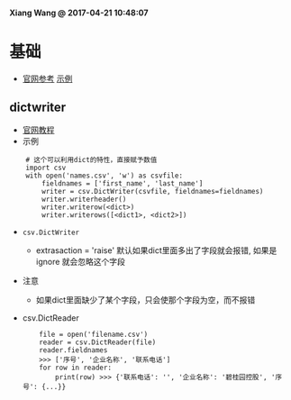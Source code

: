 #### Xiang Wang @ 2017-04-21 10:48:07

# 基础
* [官网参考](https://docs.python.org/3/library/csv.html) [示例](./csv_test.py)


## dictwriter

* [官网教程](https://docs.python.org/3/library/csv.html#csv.DictWriter)
* 示例
```
    # 这个可以利用dict的特性，直接赋予数值
    import csv
    with open('names.csv', 'w') as csvfile:
        fieldnames = ['first_name', 'last_name']
        writer = csv.DictWriter(csvfile, fieldnames=fieldnames)
        writer.writerheader()
        writer.writerow(<dict>)
        writer.writerows([<dict1>, <dict2>])
```
* `csv.DictWriter`
    * extrasaction = 'raise' 默认如果dict里面多出了字段就会报错, 如果是ignore 就会忽略这个字段

* 注意
    * 如果dict里面缺少了某个字段，只会使那个字段为空，而不报错


* csv.DictReader
    ```
        file = open('filename.csv')
        reader = csv.DictReader(file)
        reader.fieldnames
        >>> ['序号', '企业名称', '联系电话']
        for row in reader:
            print(row) >>> {'联系电话': '', '企业名称': '碧桂园控股', '序号': {...}}
    ```
